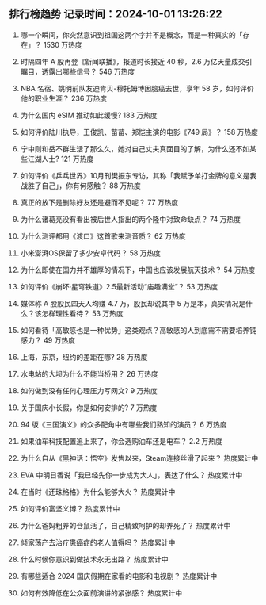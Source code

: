 
## 排行榜趋势 记录时间：2024-10-01 13:26:22
  
  1. 哪一个瞬间，你突然意识到祖国这两个字并不是概念，而是一种真实的「存在」？ 1530 万热度
    
  2. 时隔四年 A 股再登《新闻联播》，报道时长接近 40 秒，2.6 万亿天量成交引瞩目，透露出哪些信号？ 546 万热度
    
  3. NBA 名宿、姚明前队友迪肯贝-穆托姆博因脑癌去世，享年 58 岁，如何评价他的职业生涯？ 236 万热度
    
  4. 为什么国内 eSIM 推动如此缓慢? 183 万热度
    
  5. 如何评价陆川执导，王俊凯、苗苗、郑恺主演的电影《749 局》？ 158 万热度
    
  6. 宁中则和岳不群生活了那么久，她对自己丈夫真面目的了解，为什么还不如某些江湖人士? 121 万热度
    
  7. 如何评价《乒乓世界》10月刊樊振东专访，其称「我赋予单打金牌的意义是我战胜了自己」，你有何感触？ 88 万热度
    
  8. 真正的放下是删除好友还是避而不见呢？ 77 万热度
    
  9. 为什么诸葛亮没有看出被后世人指出的两个隆中对致命缺点？ 74 万热度
    
  10. 为什么测评都用《渡口》这首歌来测音质？ 62 万热度
    
  11. 小米澎湃OS保留了多少安卓代码？ 58 万热度
    
  12. 为什么即使在国力并不雄厚的情况下，中国也应该发展航天技术？ 54 万热度
    
  13. 如何评价《崩坏·星穹铁道》2.5最新活动“庙趣满堂”？ 53 万热度
    
  14. 媒体称 A 股股民四天人均赚 4.7 万，股民却说其中 5 万是本，真实情况是什么？该怎样理性看待？ 53 万热度
    
  15. 如何看待「高敏感也是一种优势」这类观点？高敏感的人到底需不需要培养钝感力？ 49 万热度
    
  16. 上海，东京，纽约的差距在哪? 28 万热度
    
  17. 水电站的大坝为什么不能当桥用？ 26 万热度
    
  18. 如何做到没有任何心理压力写网文? 9 万热度
    
  19. 关于国庆小长假，你是如何安排的? 7 万热度
    
  20. 94 版《三国演义》的众多配角中有哪些我们熟知的演员？ 6 万热度
    
  21. 如果油车科技配置追上来了，你会选购油车还是电车？ 2.2 万热度
    
  22. 为什么自从《黑神话：悟空》发售以来，Steam连接丝滑了起来？ 热度累计中
    
  23. EVA 中明日香说「我已经先你一步成为大人」，表达了什么？ 热度累计中
    
  24. 在当时《还珠格格》为什么能够大火？ 热度累计中
    
  25. 如何评价富坚义博？ 热度累计中
    
  26. 为什么爸妈粗养的仓鼠活了，自己精致呵护的却养死了？ 热度累计中
    
  27. 倾家荡产去治疗患癌症的老人值得吗？ 热度累计中
    
  28. 什么时候你意识到做技术永无出路？ 热度累计中
    
  29. 有哪些适合 2024 国庆假期在家看的电影和电视剧？ 热度累计中
    
  30. 如何有效降低在公众面前演讲的紧张感？ 热度累计中
    